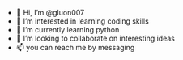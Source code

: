 - 👋 Hi, I’m @gluon007
- 👀 I’m interested in learning coding skills 
- 🌱 I’m currently learning python 
- 💞️ I’m looking to collaborate on interesting ideas 
- 📫 you can reach me by messaging 

<!---
gluon007/gluon007 is a ✨ special ✨ repository because its `README.md` (this file) appears on your GitHub profile.
You can click the Preview link to take a look at your changes.
--->
